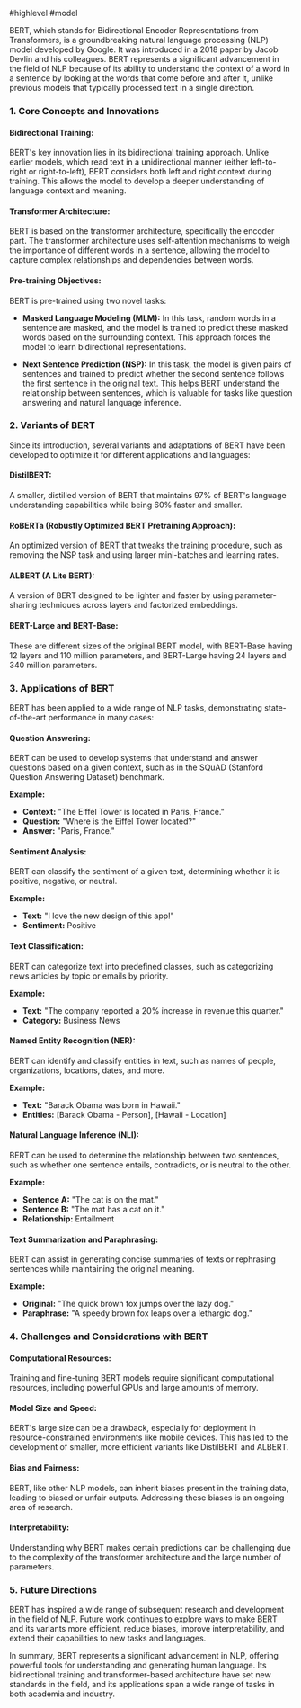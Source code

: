 #highlevel 
#model 

BERT, which stands for Bidirectional Encoder Representations from Transformers, is a groundbreaking natural language processing (NLP) model developed by Google. It was introduced in a 2018 paper by Jacob Devlin and his colleagues. BERT represents a significant advancement in the field of NLP because of its ability to understand the context of a word in a sentence by looking at the words that come before and after it, unlike previous models that typically processed text in a single direction.

### **1. Core Concepts and Innovations**

#### **Bidirectional Training:**
BERT's key innovation lies in its bidirectional training approach. Unlike earlier models, which read text in a unidirectional manner (either left-to-right or right-to-left), BERT considers both left and right context during training. This allows the model to develop a deeper understanding of language context and meaning.

#### **Transformer Architecture:**
BERT is based on the transformer architecture, specifically the encoder part. The transformer architecture uses self-attention mechanisms to weigh the importance of different words in a sentence, allowing the model to capture complex relationships and dependencies between words.

#### **Pre-training Objectives:**
BERT is pre-trained using two novel tasks:

- **Masked Language Modeling (MLM):** In this task, random words in a sentence are masked, and the model is trained to predict these masked words based on the surrounding context. This approach forces the model to learn bidirectional representations.

- **Next Sentence Prediction (NSP):** In this task, the model is given pairs of sentences and trained to predict whether the second sentence follows the first sentence in the original text. This helps BERT understand the relationship between sentences, which is valuable for tasks like question answering and natural language inference.

### **2. Variants of BERT**

Since its introduction, several variants and adaptations of BERT have been developed to optimize it for different applications and languages:

#### **DistilBERT:**
A smaller, distilled version of BERT that maintains 97% of BERT's language understanding capabilities while being 60% faster and smaller.

#### **RoBERTa (Robustly Optimized BERT Pretraining Approach):**
An optimized version of BERT that tweaks the training procedure, such as removing the NSP task and using larger mini-batches and learning rates.

#### **ALBERT (A Lite BERT):**
A version of BERT designed to be lighter and faster by using parameter-sharing techniques across layers and factorized embeddings.

#### **BERT-Large and BERT-Base:**
These are different sizes of the original BERT model, with BERT-Base having 12 layers and 110 million parameters, and BERT-Large having 24 layers and 340 million parameters.

### **3. Applications of BERT**

BERT has been applied to a wide range of NLP tasks, demonstrating state-of-the-art performance in many cases:

#### **Question Answering:**
BERT can be used to develop systems that understand and answer questions based on a given context, such as in the SQuAD (Stanford Question Answering Dataset) benchmark.

**Example:**
- **Context:** "The Eiffel Tower is located in Paris, France."
- **Question:** "Where is the Eiffel Tower located?"
- **Answer:** "Paris, France."

#### **Sentiment Analysis:**
BERT can classify the sentiment of a given text, determining whether it is positive, negative, or neutral.

**Example:**
- **Text:** "I love the new design of this app!"
- **Sentiment:** Positive

#### **Text Classification:**
BERT can categorize text into predefined classes, such as categorizing news articles by topic or emails by priority.

**Example:**
- **Text:** "The company reported a 20% increase in revenue this quarter."
- **Category:** Business News

#### **Named Entity Recognition (NER):**
BERT can identify and classify entities in text, such as names of people, organizations, locations, dates, and more.

**Example:**
- **Text:** "Barack Obama was born in Hawaii."
- **Entities:** [Barack Obama - Person], [Hawaii - Location]

#### **Natural Language Inference (NLI):**
BERT can be used to determine the relationship between two sentences, such as whether one sentence entails, contradicts, or is neutral to the other.

**Example:**
- **Sentence A:** "The cat is on the mat."
- **Sentence B:** "The mat has a cat on it."
- **Relationship:** Entailment

#### **Text Summarization and Paraphrasing:**
BERT can assist in generating concise summaries of texts or rephrasing sentences while maintaining the original meaning.

**Example:**
- **Original:** "The quick brown fox jumps over the lazy dog."
- **Paraphrase:** "A speedy brown fox leaps over a lethargic dog."

### **4. Challenges and Considerations with BERT**

#### **Computational Resources:**
Training and fine-tuning BERT models require significant computational resources, including powerful GPUs and large amounts of memory.

#### **Model Size and Speed:**
BERT's large size can be a drawback, especially for deployment in resource-constrained environments like mobile devices. This has led to the development of smaller, more efficient variants like DistilBERT and ALBERT.

#### **Bias and Fairness:**
BERT, like other NLP models, can inherit biases present in the training data, leading to biased or unfair outputs. Addressing these biases is an ongoing area of research.

#### **Interpretability:**
Understanding why BERT makes certain predictions can be challenging due to the complexity of the transformer architecture and the large number of parameters.

### **5. Future Directions**

BERT has inspired a wide range of subsequent research and development in the field of NLP. Future work continues to explore ways to make BERT and its variants more efficient, reduce biases, improve interpretability, and extend their capabilities to new tasks and languages.

In summary, BERT represents a significant advancement in NLP, offering powerful tools for understanding and generating human language. Its bidirectional training and transformer-based architecture have set new standards in the field, and its applications span a wide range of tasks in both academia and industry.